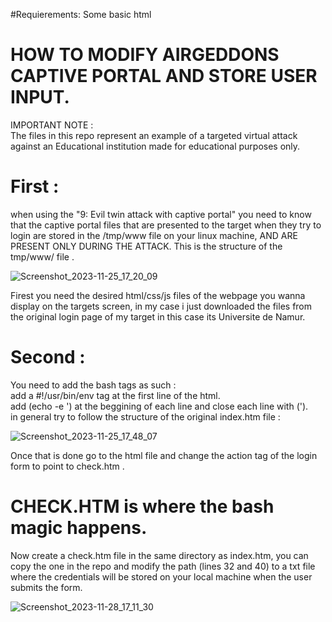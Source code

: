 #Requierements: Some basic html
# HOW TO MODIFY AIRGEDDONS CAPTIVE PORTAL AND STORE USER INPUT.
IMPORTANT NOTE :\
The files in this repo represent an example of a targeted virtual attack against an Educational institution made for educational purposes only.

# First :

when using the "9: Evil twin attack with captive portal" you need to know that the captive portal files that are presented to the target when they try to login are stored in the /tmp/www file on your linux machine, AND ARE PRESENT ONLY DURING THE ATTACK.
This is the structure of the tmp/www/ file .

![Screenshot_2023-11-25_17_20_09](https://github.com/chaminator-lab/airgeddon-captive-portal/assets/82542602/46cb659f-d08d-43ce-a877-af7d900aebe9)

Firest you need the desired html/css/js files of the webpage you wanna display on the targets screen, in my case i just downloaded the files from the original login page of my target in this case its Universite de Namur.

# Second :

You need to add the bash tags as such :\
add a #!/usr/bin/env tag at the first line of the html. \
add (echo -e ')  at the beggining of each line and close each line with ('). \
in general try to follow the structure of the original index.htm file : 

![Screenshot_2023-11-25_17_48_07](https://github.com/chaminator-lab/airgeddon-captive-portal/assets/82542602/a6da0fad-a1ae-486f-9b47-c6f2e0848c52)



Once that is done go to the html file and change the action tag of the login form to point to check.htm .


# CHECK.HTM  is where the bash magic happens.
Now create a check.htm file in the same directory as index.htm, you can copy the one in the repo and modify the path (lines 32 and 40) to a txt file where the credentials will be stored on your local machine when the user submits the form.

![Screenshot_2023-11-28_17_11_30](https://github.com/chaminator-lab/airgeddon-captive-portal/assets/82542602/197d9b88-302d-4f04-93f4-7670a50beae3)
